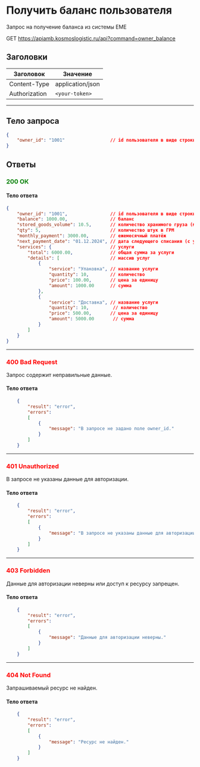 # Получить баланс пользователя

Запрос на получение баланса из системы ЕМЕ

GET https://apiamb.kosmoslogistic.ru/api?command=owner_balance

## Заголовки

| Заголовок           | Значение                       |
|---------------------|--------------------------------|
| Content-Type        | application/json              |
| Authorization       | `<your-token>`         |

---

## Тело запроса

```json
{
    "owner_id": "1001"                 // id пользователя в виде строки (обязательно)
}
```

## Ответы

### <span style="color: green;">200 ОК</span>

#### Тело ответа

```json
{
    "owner_id": "1001",                // id пользователя в виде строки
    "balance": 1000.00,                // баланс
    "stored_goods_volume": 10.5,       // количество хранимого груза (м3)
    "qty": 5,                          // количество штук в ГРМ
    "monthly_payment": 3000.00,        // ежемесячный платёж
    "next_payment_date": "01.12.2024", // дата следующего списания (с учётом текущего баланса)
    "services": {                      // услуги
        "total": 6000.00,              // общая сумма за услуги
        "details": [                   // массив услуг
            {
                "service": "Упаковка", // название услуги
                "quantity": 10,        // количество
                "price": 100.00,       // цена за единицу
                "amount": 1000.00      // сумма
            },
            {
                "service": "Доставка", // название услуги
                "quantity": 10,         // количество
                "price": 500.00,       // цена за единицу
                "amount": 5000.00       // сумма
            }
        ]
    }
}
```
---
### <span style="color: red;">400 Bad Request</span>
Запрос содержит неправильные данные.
#### Тело ответа

```json
    {
        "result": "error",
        "errors":
        [
            {
                "message": "В запросе не задано поле owner_id."
            }
        ]
    }
```
---
### <span style="color: red;">401 Unauthorized</span>
В запросе не указаны данные для авторизации.
#### Тело ответа

```json
    {
        "result": "error",
        "errors":
        [
            {
                "message": "В запросе не указаны данные для авторизации."
            }
        ]
    }
```
---
### <span style="color: red;">403 Forbidden</span>
Данные для авторизации неверны или доступ к ресурсу запрещен.
#### Тело ответа

```json
    {
        "result": "error",
        "errors":
        [
            {
                "message": "Данные для авторизации неверны."
            }
        ]
    }
```
---
### <span style="color: red;">404 Not Found</span>
Запрашиваемый ресурс не найден.
#### Тело ответа

```json
    {
        "result": "error",
        "errors":
        [
            {
                "message": "Ресурс не найден."
            }
        ]
    }
```
